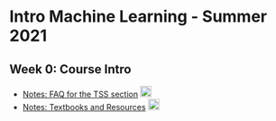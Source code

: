# Intro Machine Learning - Summer 2021


## Week 0: Course Intro

* [Notes: FAQ for the TSS section](notes/tss-faq) <a href="notes/tss-faq.pdf"><img src="/intro-ml-tss21/pdf.svg" alt="PDF" height="20px"></a>
* [Notes: Textbooks and Resources](notes/books) <a href="notes/books.pdf"><img src="/intro-ml-tss21/pdf.svg" alt="PDF" height="20px"></a>

